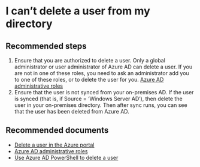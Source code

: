 <properties
    pageTitle="I can’t delete a user from my directory"
    description=" I can’t delete a user from my directory"
    service="microsoft.aad"
    resource="Microsoft_AAD_IAM"
    authors="Jeffsta-MSFT"
    displayOrder="2570"
    selfHelpType="resource"
    resourceTags="userandgroups_overview,userandgroups_user"
    cloudEnvironments="public"
 	articleId="0bb3f8d7-e9be-4515-94e8-1de8eaec35c0"
	ownershipId="AzureIdentity_User"
/>
# I can’t delete a user from my directory

## **Recommended steps**

1. Ensure that you are authorized to delete a user. Only a global administrator or user administrator of Azure AD can delete a user. If you are not in one of these roles, you need to ask an administrator add you to one of these roles, or to delete the user for you.  [Azure AD administrative roles](https://docs.microsoft.com/azure/active-directory/active-directory-assign-admin-roles)
2. Ensure that the user is not synced from your on-premises AD. If the user is synced (that is, if Source = ‘Windows Server AD’), then delete the user in your on-premises directory. Then after sync runs, you can see that the user has been deleted from Azure AD.

## **Recommended documents**

* [Delete a user in the Azure portal](https://docs.microsoft.com/azure/active-directory/active-directory-users-delete-user-azure-portal)
* [Azure AD administrative roles](https://docs.microsoft.com/azure/active-directory/active-directory-assign-admin-roles)
* [Use Azure AD PowerShell to delete a user](https://docs.microsoft.com/powershell/azuread/v2/remove-azureaduser)
